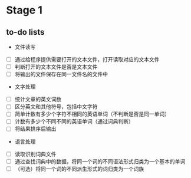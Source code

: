 # Stage 1
## to-do lists
- 文件读写
- [ ] 通过给程序提供需要打开的文本文件，打开读取对应的文本文件
- [ ] 判断打开的文本文件是否是文本文件
- [ ] 将输出的文件保存在同一文件名的文件中
    
- 文字处理
- [ ] 统计文章的英文词数
- [ ] 区分英文和其他符号，包括中文字符
- [ ] 简单计数有多少个字符不相同的英语单词（不判断是否是同一单词）
- [ ] 计数有多少个不同不同的英语单词（通过词典判断）
- [ ] 将结果排序后输出

- 语言处理
- [ ] 读取识别词典文件
- [ ] 通过查找词典中的数据，将同一个词的不同语法形式归类为一个基本的单词
- [ ] （可选）将同一个词的不同派生形式的词归类为一个词族